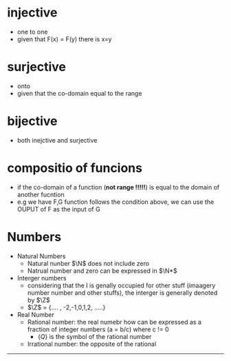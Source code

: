 

# injective 
* one to one
* given that F(x) = F(y) there is x=y 

# surjective 
* onto
* given that the co-domain equal to the range 

# bijective 
* both inejctive and surjective

# compositio of funcions 
* if the co-domain of a function (**not range !!!!!**) is equal to the domain of another fucntion
* e.g we have F,G function follows the condition above, we can use the OUPUT of F as the input of G


# Numbers
* Natural Numbers
    * Natural nunber $\N$ does not include zero
    * Natrual number and zero can be expressed in $\N*$
* Interger numbers
    * considering that the I is genally occupied for other stuff (imaagery number number and other stuffs), the interger is generally denoted by $\Z$
    * $\Z$ = {.... , -2,-1,0,1,2, .....}
* Real Number
    * Rational number: the real numebr how can be expressed as a fraction of integer numbers (a = b/c) where c != 0 
        * {$Q$} is the symbol of the rational number
    * Irrational number: the opposite of the rational 
---